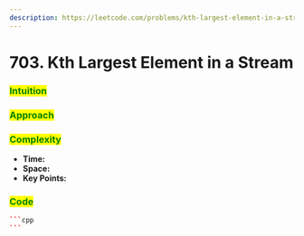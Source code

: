 ```yaml
---
description: https://leetcode.com/problems/kth-largest-element-in-a-stream
---
```


# 703. Kth Largest Element in a Stream

### <mark style="color:green;">Intuition</mark>



### <mark style="color:green;">Approach</mark>

###

### <mark style="color:green;">Complexity</mark>

* **Time:**
* **Space:**
* **Key Points:**

### <mark style="color:green;">**Code**</mark>

````cpp
```cpp
```
````

